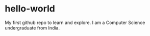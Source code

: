 # hello-world
My first github repo to learn and explore.
I am a Computer Science undergraduate from India.
